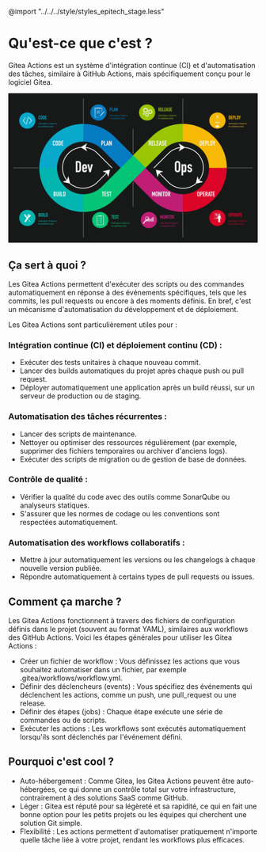 @import "../../../style/styles_epitech_stage.less"

# Qu'est-ce que c'est ?

Gitea Actions est un système d'intégration continue (CI) et d'automatisation des tâches, similaire à GitHub Actions, mais spécifiquement conçu pour le logiciel Gitea.

![alt text](../../../assets/images/Doc/Actions/DevOps.png)

## Ça sert à quoi ?

Les Gitea Actions permettent d'exécuter des scripts ou des commandes automatiquement en réponse à des événements spécifiques, tels que les commits, les pull requests ou encore à des moments définis. En bref, c'est un mécanisme d'automatisation du développement et de déploiement.

Les Gitea Actions sont particulièrement utiles pour :

### Intégration continue (CI) et déploiement continu (CD) :

- Exécuter des tests unitaires à chaque nouveau commit.
- Lancer des builds automatiques du projet après chaque push ou pull request.
- Déployer automatiquement une application après un build réussi, sur un serveur de production ou de staging.

### Automatisation des tâches récurrentes :

- Lancer des scripts de maintenance.
- Nettoyer ou optimiser des ressources régulièrement (par exemple, supprimer des fichiers temporaires ou archiver d'anciens logs).
- Exécuter des scripts de migration ou de gestion de base de données.

### Contrôle de qualité :

- Vérifier la qualité du code avec des outils comme SonarQube ou analyseurs statiques.
- S'assurer que les normes de codage ou les conventions sont respectées automatiquement.

### Automatisation des workflows collaboratifs :

- Mettre à jour automatiquement les versions ou les changelogs à chaque nouvelle version publiée.
- Répondre automatiquement à certains types de pull requests ou issues.

## Comment ça marche ?

Les Gitea Actions fonctionnent à travers des fichiers de configuration définis dans le projet (souvent au format YAML), similaires aux workflows des GitHub Actions. Voici les étapes générales pour utiliser les Gitea Actions :

- Créer un fichier de workflow : Vous définissez les actions que vous souhaitez automatiser dans un fichier, par exemple .gitea/workflows/workflow.yml.
- Définir des déclencheurs (events) : Vous spécifiez des événements qui déclenchent les actions, comme un push, une pull_request ou une release.
- Définir des étapes (jobs) : Chaque étape exécute une série de commandes ou de scripts.
- Exécuter les actions : Les workflows sont exécutés automatiquement lorsqu'ils sont déclenchés par l'événement défini.

## Pourquoi c'est cool ?

- Auto-hébergement : Comme Gitea, les Gitea Actions peuvent être auto-hébergées, ce qui donne un contrôle total sur votre infrastructure, contrairement à des solutions SaaS comme GitHub.
- Léger : Gitea est réputé pour sa légèreté et sa rapidité, ce qui en fait une bonne option pour les petits projets ou les équipes qui cherchent une solution Git simple.
- Flexibilité : Les actions permettent d'automatiser pratiquement n'importe quelle tâche liée à votre projet, rendant les workflows plus efficaces.

